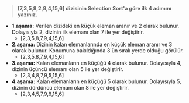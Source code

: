 > **[7,3,5,8,2,9,4,15,6] dizisinin Selection Sort'a göre ilk 4 adımını yazınız.**
* **1.aşama:** Verilen dizideki en küçük eleman aranır ve 2 olarak bulunur. Dolayısıyla 2, dizinin ilk elemanı olan 7 ile yer değiştirir.  
     * [2,3,5,8,7,9,4,15,6]
* **2.aşama:** Dizinin kalan elemanlarında en küçük eleman aranır ve 3 olarak bulunur. Konumuna bakıldığında 3'ün sıralı yerde olduğu görülür. 
     * [2,3,5,8,7,9,4,15,6]
* **3.aşama:** Kalan elemanların en küçüğü 4 olarak bulunur. Dolayısıyla 4, dizinin üçüncü elemanı olan 5 ile yer değiştirir.  
     * [2,3,4,8,7,9,5,15,6]
* **4.aşama:** Kalan elemanların en küçüğü 5 olarak bulunur. Dolayısıyla 5, dizinin dördüncü elemanı olan 8 ile yer değiştirir.  
     * [2,3,4,5,7,9,8,15,6]